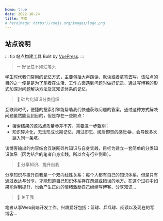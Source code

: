 ```yaml
---
home: true
date: 2022-10-24
title: 主页
# heroImage: https://vuejs.org/images/logo.png
---
```

## 站点说明

::: tip 站点构建工具
Bulit by [VuePress](https://v2.vuepress.vuejs.org/zh/).
:::

> &#x270F; 好记性不如烂笔头

学生时代我们常用的记忆方式，主要包括大声朗读、默读或者拿笔去写。该站点的目的之一便是是为了笔者在生活、工作方面遇到问题时做好记录、通过写博客的形式加深对问题解决方法及其知识体系的记忆。

> &#x1F4D6; 碎片化知识分类组织

互联网时代，便捷的搜索引擎能帮助我们快速获取问题的答案。通过这种方式解决问题虽然能达到目的，但是存在一些缺点：

* 搜索结果的源站点质量参差不齐，需要进一步甄别；
* 知识碎片化，无法形成长期记忆，用过即忘、阅后即焚的感觉&#x1F602;，会导致多次跳入同一条坑。

该博客输出的内容结合互联网碎片知识与自身实践，目标为建立一套简单的分类知识体系（因为结合的笔者自身实践，所以会有行业侧重）。

> &#x1F50C; 分享知识、提升自我

分享知识与提升自我是一个双向线性关系：每个人都有自己的知识体系，但是只有通过表达与分享，才能知道自己知识体系存在疏漏或错误的地方。在这个过程中如果能得到提升，也会产生正向的情绪激励自己继续写博客、分享知识...

> &#x1F6B6; 关于我

笔者从事Web前端开发工作。兴趣爱好包括：篮球、乒乓球、阅读以及现在的写博客...
